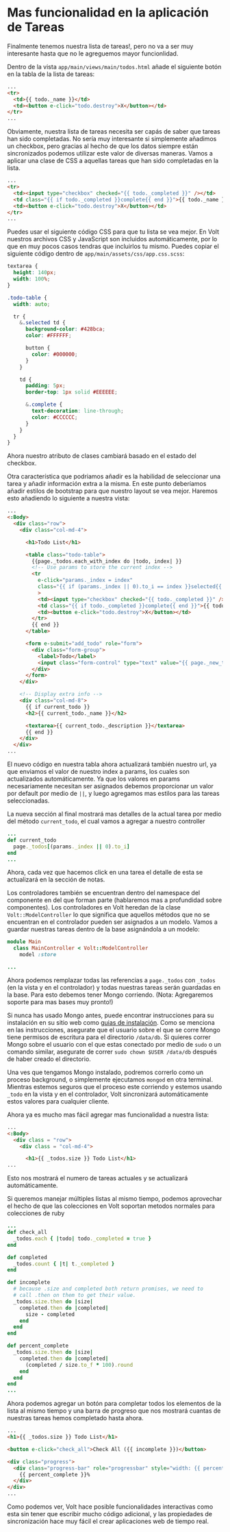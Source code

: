 # Mas funcionalidad en la aplicación de Tareas

Finalmente tenemos nuestra lista de tareas!, pero no va a ser muy interesante hasta que no le agreguemos mayor funcionlidad.

Dentro de la vista `app/main/views/main/todos.html` añade el siguiente botón en la tabla de la lista de tareas:

```html
...
<tr>
  <td>{{ todo._name }}</td>
  <td><button e-click="todo.destroy">X</button></td>
</tr>
...
```

Obviamente, nuestra lista de tareas necesita ser capás de saber que tareas han sido completadas. No sería muy interesante si simplemente añadimos un checkbox, pero gracias al hecho de que los datos siempre están sincronizados podemos utilizar este valor de diversas maneras. Vamos a aplicar una clase de CSS a aquellas tareas que han sido completadas en la lista.

```html
...
<tr>
  <td><input type="checkbox" checked="{{ todo._completed }}" /></td>
  <td class="{{ if todo._completed }}complete{{ end }}">{{ todo._name }}</td>
  <td><button e-click="todo.destroy">X</button></td>
</tr>
...
```

Puedes usar el siguiente código CSS para que tu lista se vea mejor. En Volt nuestros archivos CSS y JavaScript son incluidos automáticamente, por lo que en muy pocos casos tendras que incluirlos tu mismo. Puedes copiar el siguiente código dentro de `app/main/assets/css/app.css.scss`:

```scss
textarea {
  height: 140px;
  width: 100%;
}

.todo-table {
  width: auto;

  tr {
    &.selected td {
      background-color: #428bca;
      color: #FFFFFF;

      button {
        color: #000000;
      }
    }

    td {
      padding: 5px;
      border-top: 1px solid #EEEEEE;

      &.complete {
        text-decoration: line-through;
        color: #CCCCCC;
      }
    }
  }
}
```

Ahora nuestro atributo de clases cambiará basado en el estado del checkbox.

Otra característica que podriamos añadir es la habilidad de seleccionar una tarea y añadir información extra a la misma. En este punto deberíamos añadir estilos de bootstrap para que nuestro layout se vea mejor. Haremos esto añadiendo lo siguiente a nuestra vista:

```html
...
<:Body>
  <div class="row">
    <div class="col-md-4">

      <h1>Todo List</h1>

      <table class="todo-table">
        {{page._todos.each_with_index do |todo, index| }}
        <!-- Use params to store the current index -->
        <tr
          e-click="params._index = index"
          class="{{ if (params._index || 0).to_i == index }}selected{{ end }}"
          >
          <td><input type="checkbox" checked="{{ todo._completed }}" /></td>
          <td class="{{ if todo._completed }}complete{{ end }}">{{ todo._name }}</td>
          <td><button e-click="todo.destroy">X</button></td>
        </tr>
        {{ end }}
      </table>

      <form e-submit="add_todo" role="form">
        <div class="form-group">
          <label>Todo</label>
          <input class="form-control" type="text" value="{{ page._new_todo }}" />
        </div>
      </form>
    </div>

    <!-- Display extra info -->
    <div class="col-md-8">
      {{ if current_todo }}
      <h2>{{ current_todo._name }}</h2>

      <textarea>{{ current_todo._description }}</textarea>
      {{ end }}
    </div>
  </div>
...
```

El nuevo código en nuestra tabla ahora actualizará también nuestro url, ya que enviamos el valor de nuestro index a params, los cuales son actualizados automáticamente. Ya que los valores en params necesariamente necesitan ser asignados debemos proporcionar un valor por default por medio de `||`, y luego agregamos mas estilos para las tareas seleccionadas.

La nueva sección al final mostrará mas detalles de la actual tarea por medio del método `current_todo`, el cual vamos a agregar a nuestro controller

```ruby
...
def current_todo
  page._todos[(params._index || 0).to_i]
end
...
```

Ahora, cada vez que hacemos click en una tarea el detalle de esta se actualizará en la sección de notas.

Los controladores también se encuentran dentro del namespace del componente en del que forman parte (hablaremos mas a profundidad sobre componentes). Los controladores en Volt heredan de la clase `Volt::ModelController` lo que significa que aquellos métodos que no se encuentran en el controlador pueden ser asignados a un modelo. Vamos a guardar nuestras tareas dentro de la base asignándola a un modelo:

```ruby
module Main
  class MainController < Volt::ModelController
    model :store

...
```

Ahora podemos remplazar todas las referencias a `page._todos` con `_todos` (en la vista y en el controlador) y todas nuestras tareas serán guardadas en la base. Para esto debemos tener Mongo corriendo. (Nota: Agregaremos soporte para mas bases muy pronto!)

Si nunca has usado Mongo antes, puede encontrar instrucciones para su instalación en su sitio web como [guias de instalación](http://docs.mongodb.org/manual/installation/).  Como se menciona en las instrucciones, asegurate que el usuario sobre el que se corre Mongo tiene permisos de escritura para el directorio `/data/db`. Si quieres correr Mongo sobre el usuario con el que estas conectado por medio de `sudo` o un comando similar, asegurate de correr `sudo chown $USER /data/db` después de haber creado el directorio.

Una ves que tengamos Mongo instalado, podremos correrlo como un proceso background, o simplemente ejecutamos `mongod` en otra terminal. Mientras estemos seguros que el proceso este corriendo y estemos usando `_todo` en la vista y en el controlador, Volt sincronizará automáticamente estos valores para cualquier cliente.

Ahora ya es mucho mas fácil agregar mas funcionalidad a nuestra lista:

```html
...
<:Body>
  <div class = "row">
    <div class = "col-md-4">

      <h1>{{ _todos.size }} Todo List</h1>
...
```

Esto nos mostrará el numero de tareas actuales y se actualizará automáticamente.

Si queremos manejar múltiples listas al mismo tiempo, podemos aprovechar el hecho de que las colecciones en Volt soportan metodos normales para colecciones de ruby

```ruby
...
def check_all
  _todos.each { |todo| todo._completed = true }
end

def completed
  _todos.count { |t| t._completed }
end

def incomplete
  # because .size and completed both return promises, we need to
  # call .then on them to get their value.
  _todos.size.then do |size|
    completed.then do |completed|
      size - completed
    end
  end
end

def percent_complete
  _todos.size.then do |size|
    completed.then do |completed|
      (completed / size.to_f * 100).round
    end
  end
end
...
```

Ahora podemos agregar un botón para completar todos los elementos de la lista al mismo tiempo y una barra de progreso que nos mostrará cuantas de nuestras tareas hemos completado hasta ahora.

```html
...
<h1>{{ _todos.size }} Todo List</h1>

<button e-click="check_all">Check All ({{ incomplete }})</button>

<div class="progress">
  <div class="progress-bar" role="progressbar" style="width: {{ percent_complete }}%;" >
    {{ percent_complete }}%
  </div>
</div>
...
```

Como podemos ver, Volt hace posible funcionalidades interactivas como esta sin tener que escribir mucho código adicional, y las propiedades de sincronización hace muy fácil el crear aplicaciones web de tiempo real.
